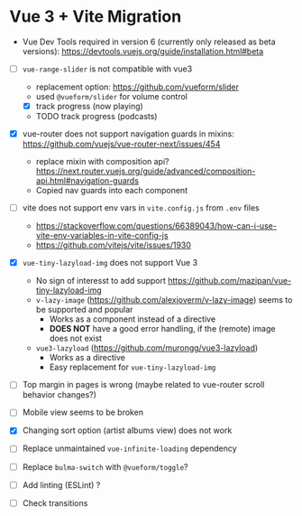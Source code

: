 # Vue 3 + Vite Migration

- Vue Dev Tools required in version 6 (currently only released as beta versions): <https://devtools.vuejs.org/guide/installation.html#beta>

- [ ] `vue-range-slider` is not compatible with vue3
  - replacement option: <https://github.com/vueform/slider>
  - used `@vueform/slider` for volume control
  - [x] track progress (now playing)
  - TODO track progress (podcasts)
- [x] vue-router does not support navigation guards in mixins: <https://github.com/vuejs/vue-router-next/issues/454>
  - replace mixin with composition api? <https://next.router.vuejs.org/guide/advanced/composition-api.html#navigation-guards>
  - Copied nav guards into each component

- [ ] vite does not support env vars in `vite.config.js` from `.env` files
  - <https://stackoverflow.com/questions/66389043/how-can-i-use-vite-env-variables-in-vite-config-js>
  - <https://github.com/vitejs/vite/issues/1930>

- [x] `vue-tiny-lazyload-img` does not support Vue 3
  - No sign of interesst to add support <https://github.com/mazipan/vue-tiny-lazyload-img>
  - `v-lazy-image` (<https://github.com/alexjoverm/v-lazy-image>) seems to be supported and popular
    - Works as a component instead of a directive
    - __DOES NOT__ have a good error handling, if the (remote) image does not exist
  - `vue3-lazyload` (<https://github.com/murongg/vue3-lazyload>)
    - Works as a directive
    - Easy replacement for `vue-tiny-lazyload-img`

- [ ] Top margin in pages is wrong (maybe related to vue-router scroll behavior changes?)
- [ ] Mobile view seems to be broken
- [x] Changing sort option (artist albums view) does not work

- [ ] Replace unmaintained `vue-infinite-loading` dependency

- [ ] Replace `bulma-switch` with `@vueform/toggle`?

- [ ] Add linting (ESLint) ?

- [ ] Check transitions
